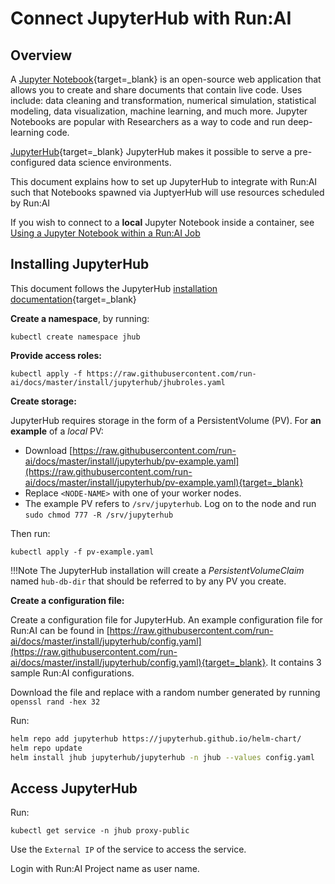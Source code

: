 # Connect JupyterHub with Run:AI


## Overview

A [Jupyter Notebook](https://jupyter.org){target=_blank} is an open-source web application that allows you to create and share documents that contain live code. Uses include: data cleaning and transformation, numerical simulation, statistical modeling, data visualization, machine learning, and much more. Jupyter Notebooks are popular with Researchers as a way to code and run deep-learning code. 

[JupyterHub](https://jupyter.org/hub){target=_blank} JupyterHub makes it possible to serve a pre-configured data science environments.

This document explains how to set up JupyterHub to integrate with Run:AI such that Notebooks spawned via JuptyerHub will use resources scheduled by Run:AI

If you wish to connect to a __local__ Jupyter Notebook inside a container, see [Using a Jupyter Notebook within a Run:AI Job](../../Researcher/tools/dev-jupyter.md) 


## Installing JupyterHub

This document follows the JupyterHub [installation documentation](https://zero-to-jupyterhub.readthedocs.io/en/stable/jupyterhub/installation.html){target=_blank}

__Create a namespace__, by running:

```
kubectl create namespace jhub
```

__Provide access roles:__

```
kubectl apply -f https://raw.githubusercontent.com/run-ai/docs/master/install/jupyterhub/jhubroles.yaml
```

__Create storage:__

JupyterHub requires storage in the form of a PersistentVolume (PV). For __an example__ of a _local_ PV:

* Download [https://raw.githubusercontent.com/run-ai/docs/master/install/jupyterhub/pv-example.yaml](https://raw.githubusercontent.com/run-ai/docs/master/install/jupyterhub/pv-example.yaml){target=_blank} 
* Replace `<NODE-NAME>` with one of your worker nodes. 
* The example PV refers to `/srv/jupyterhub`. Log on to the node and run `sudo chmod 777 -R /srv/jupyterhub`

Then run:

```
kubectl apply -f pv-example.yaml 
```

!!!Note
    The JupyterHub installation will create a _PersistentVolumeClaim_ named `hub-db-dir` that should be referred to by any PV you create.

__Create a configuration file:__

Create a configuration file for JupyterHub. An example configuration file for Run:AI can be found in [https://raw.githubusercontent.com/run-ai/docs/master/install/jupyterhub/config.yaml](https://raw.githubusercontent.com/run-ai/docs/master/install/jupyterhub/config.yaml){target=_blank}. It contains 3 sample Run:AI configurations. 

Download the file and replace <SECRET-TOKEN> with a random number generated by running `openssl rand -hex 32
`

Run:

``` bash 
helm repo add jupyterhub https://jupyterhub.github.io/helm-chart/
helm repo update
helm install jhub jupyterhub/jupyterhub -n jhub --values config.yaml
```

## Access JupyterHub

Run:

```
kubectl get service -n jhub proxy-public
```

Use the `External IP` of the service to access the service.


Login with Run:AI Project name as user name.
